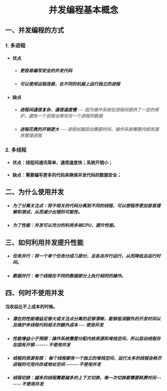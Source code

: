 <h1 align = "center">并发编程基本概念</h1>

## 一、并发编程的方式

### 1. 多进程

+ #### 优点

  + ##### 更容易编写安全的并发代码

  + ##### 可以使用远程连接，在不同的机器上运行独立的进程

+ #### 缺点

  + ##### 进程间通信复杂、通信速度慢    <font color='gray'>--- 因为操作系统在进程间提供了一定的保护，避免一个进程去修改另一个进程的数据</font>

  + ##### 进程花费的开销更大   <font color='gray'>--- 进程创建启动需要时间，操作系统需要内部资源来管理进程</font>


### 2. 多线程

+ #### 优点：线程间通讯简单，通信速度快；系统开销小；

+ #### 缺点：需要编写更多的代码来确保并发代码的数据安全；



## 二、为什么使用并发

+ ##### 为了分离关注点：将不相关的代码分离到不同的线程，可以使程序更加容易理解和测试，从而减少出错的可能性。

+ ##### 为了性能：并发可以充分的利用多核CPU，提升性能。

  

## 三、如何利用并发提升性能

+ ##### 任务并行：将一个单个任务分成几部分，且各自并行运行，从而降低总运行时间。

+ ##### 数据并行：每个线程在不同的数据部分上执行相同的操作。



## 四、何时不使用并发

   ####       当收益比不上成本的时候。

+ ##### 潜在的性能增益足够大或关注点分离的足够清晰，能够抵消额外的开发时间以及维护多线程代码相关的额外成本 --- 使用并发

+ ##### 性能增益小于预期：操作系统需要分配内核资源和堆栈空间，所以启动线程存在固有开销  ------ 不使用并发

+ ##### 线程的资源有限： 每个线程都有一个独立的堆栈空间，运行太多的线程会耗尽进程的可用内存或地址空间 ------ 不使用并发

+ ##### 线程切换：越多的线程需要越多的上下文切换，每一次切换都需要耗费时间 ------ 不使用并发

  

  

​	
